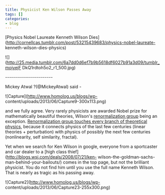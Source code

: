 ```yaml
---
title: Physicist Ken Wilson Passes Away
tags: []
categories:
- blog
---
```

[Physics Nobel Laureate Kenneth Wilson
Dies](http://cornellcas.tumblr.com/post/53215439683/physics-nobel-laureate-
kenneth-wilson-dies-physics)
<!--more-->

![](http://25.media.tumblr.com/6a7dd0d6ef7b9b5618df6027b91a3d09/tumblr_mojyejF
DkQ1rdtoh5o2_r1_500.jpg)

\------------------------

Mickey Atwal ?(@MickeyAtwal) said -

![Capture](http://www.homolog.us/blogs/wp-
content/uploads/2013/06/Capture9-300x113.png)

and we fully agree. Very rarely physicists are awarded Nobel prize for
mathematically beautiful theories, Wilson's [renormalization
group](http://en.wikipedia.org/wiki/Renormalization_group) being an exception.
[Renormalization group touches every branch of theoretical
physics](http://en.wikipedia.org/wiki/Renormalization_group), because it
connects physics of the last few centuries (linear theories + perturbation)
with physics of possibly the next few centuries (nonlinearity, self
similarity, fractal).

Yet when we search for Ken Wilson in google, everyone from a sportcaster and
car dealer to a [high class thief](http://blogs.wsj.com/deals/2008/07/21/ken-
wilson-the-goldman-sachs-man-behind-your-bailouts/) comes in the top page, but
not the brilliant physicist. You do not find him until you use the full name
Kenneth Wilson. That is nearly as tragic as his passing away.

![Capture2](http://www.homolog.us/blogs/wp-
content/uploads/2013/06/Capture23-255x300.png)

